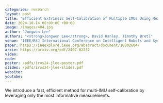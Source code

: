 ```yaml
---
categories: research
layout: post
title: "Efficient Extrinsic Self-Calibration of Multiple IMUs Using Measurement Subset Selection"
date: 2024-10-14 00:00:00 +00:00
image: /images/404.jpg
author: "Jongwon Lee"
authors: "<strong>Jongwon Lee</strong>, David Hanley, Timothy Bretl"
venue: "IEEE/RSJ International Conference on Intelligent Robots and Systems (IROS)"
paper: https://ieeexplore.ieee.org/abstract/document/10802604/
arxiv: https://arxiv.org/pdf/2407.02232
video: 
code: 
poster: /pdfs/iros24-jlee-poster.pdf
slides: /pdfs/iros24-jlee-slides.pdf
website: 
youtube: 
---
```

We introduce a fast, efficient method for multi-IMU self-calibration by leveraging only the most informative measurements.